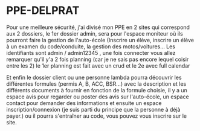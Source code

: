 # PPE-DELPRAT

Pour une meilleure sécurité, j'ai divisé mon PPE en 2 sites qui correspond aux 2 dossiers, le 1er dossier admin, sera pour l'espace moniteur où ils pourront faire la gestion de l'auto-école (Inscrire un élève, inscrire un élève à un examen du code/conduite, la gestion des motos/voitures… Les identifiants sont admin / admin12345 , une fois connecter vous allez remarquer qu'il y'a 2 fois planning (car je ne sais pas encore lequel coisir entre les 2) le 1er planning est fait avec un crud et le 2e avec full calendar 

Et enfin le dossier client ou une personne lambda pourra découvrir les différentes formules (permis A, B, ACC, BSR…) avec la description et les différents documents à fournir en fonction de la formule choisie, il y a un espace avis pour regarder ou poster des avis sur l'auto-école, un espace contact pour demander des informations et ensuite un espace inscription/connexion (je suis parti du principe que la personne à déjà payer.) ou il pourra s'entraîner au code, vous pouvez vous inscrire sur le site.
